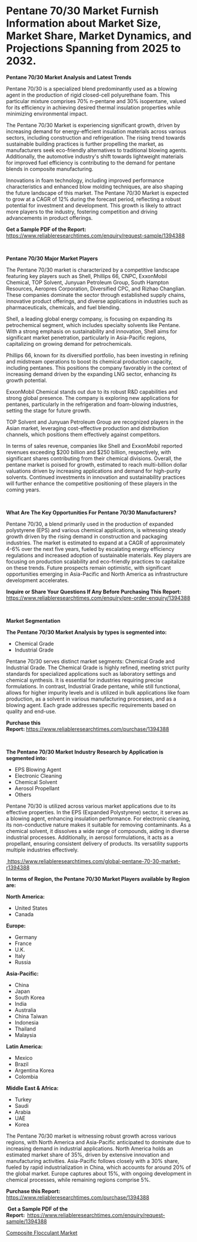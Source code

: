 <p><h1>Pentane 70/30 Market Furnish Information about Market Size, Market Share, Market Dynamics, and Projections Spanning from 2025 to 2032.</h1></p><p><strong>Pentane 70/30 Market Analysis and Latest Trends</strong></p>
<p><p>Pentane 70/30 is a specialized blend predominantly used as a blowing agent in the production of rigid closed-cell polyurethane foam. This particular mixture comprises 70% n-pentane and 30% isopentane, valued for its efficiency in achieving desired thermal insulation properties while minimizing environmental impact. </p><p>The Pentane 70/30 Market is experiencing significant growth, driven by increasing demand for energy-efficient insulation materials across various sectors, including construction and refrigeration. The rising trend towards sustainable building practices is further propelling the market, as manufacturers seek eco-friendly alternatives to traditional blowing agents. Additionally, the automotive industry's shift towards lightweight materials for improved fuel efficiency is contributing to the demand for pentane blends in composite manufacturing.</p><p>Innovations in foam technology, including improved performance characteristics and enhanced blow molding techniques, are also shaping the future landscape of this market. The Pentane 70/30 Market is expected to grow at a CAGR of 12% during the forecast period, reflecting a robust potential for investment and development. This growth is likely to attract more players to the industry, fostering competition and driving advancements in product offerings.</p></p>
<p><strong>Get a Sample PDF of the Report:&nbsp;</strong> <a href="https://www.reliableresearchtimes.com/enquiry/request-sample/1394388?utm_campaign=3227&utm_medium=2&utm_source=Github&utm_content=ia&utm_term=22032025&utm_id=pentane-7030">https://www.reliableresearchtimes.com/enquiry/request-sample/1394388</a></p>
<p>&nbsp;</p>
<p><strong>Pentane 70/30 Major Market Players</strong></p>
<p><p>The Pentane 70/30 market is characterized by a competitive landscape featuring key players such as Shell, Phillips 66, CNPC, ExxonMobil Chemical, TOP Solvent, Junyuan Petroleum Group, South Hampton Resources, Aeropres Corporation, Diversified CPC, and Rizhao Changlian. These companies dominate the sector through established supply chains, innovative product offerings, and diverse applications in industries such as pharmaceuticals, chemicals, and fuel blending.</p><p>Shell, a leading global energy company, is focusing on expanding its petrochemical segment, which includes specialty solvents like Pentane. With a strong emphasis on sustainability and innovation, Shell aims for significant market penetration, particularly in Asia-Pacific regions, capitalizing on growing demand for petrochemicals.</p><p>Phillips 66, known for its diversified portfolio, has been investing in refining and midstream operations to boost its chemical production capacity, including pentanes. This positions the company favorably in the context of increasing demand driven by the expanding LNG sector, enhancing its growth potential.</p><p>ExxonMobil Chemical stands out due to its robust R&D capabilities and strong global presence. The company is exploring new applications for pentanes, particularly in the refrigeration and foam-blowing industries, setting the stage for future growth.</p><p>TOP Solvent and Junyuan Petroleum Group are recognized players in the Asian market, leveraging cost-effective production and distribution channels, which positions them effectively against competitors. </p><p>In terms of sales revenue, companies like Shell and ExxonMobil reported revenues exceeding $200 billion and $250 billion, respectively, with significant shares contributing from their chemical divisions. Overall, the pentane market is poised for growth, estimated to reach multi-billion dollar valuations driven by increasing applications and demand for high-purity solvents. Continued investments in innovation and sustainability practices will further enhance the competitive positioning of these players in the coming years.</p></p>
<p>&nbsp;</p>
<p><strong>What Are The Key Opportunities For Pentane 70/30 Manufacturers?</strong></p>
<p><p>Pentane 70/30, a blend primarily used in the production of expanded polystyrene (EPS) and various chemical applications, is witnessing steady growth driven by the rising demand in construction and packaging industries. The market is estimated to expand at a CAGR of approximately 4-6% over the next five years, fueled by escalating energy efficiency regulations and increased adoption of sustainable materials. Key players are focusing on production scalability and eco-friendly practices to capitalize on these trends. Future prospects remain optimistic, with significant opportunities emerging in Asia-Pacific and North America as infrastructure development accelerates.</p></p>
<p><strong>Inquire or Share Your Questions If Any Before Purchasing This Report:</strong> <a href="https://www.reliableresearchtimes.com/enquiry/pre-order-enquiry/1394388?utm_campaign=3227&utm_medium=2&utm_source=Github&utm_content=ia&utm_term=22032025&utm_id=pentane-7030">https://www.reliableresearchtimes.com/enquiry/pre-order-enquiry/1394388</a></p>
<p>&nbsp;</p>
<p><strong>Market Segmentation</strong></p>
<p><strong>The Pentane 70/30 Market Analysis by types is segmented into:</strong></p>
<p><ul><li>Chemical Grade</li><li>Industrial Grade</li></ul></p>
<p><p>Pentane 70/30 serves distinct market segments: Chemical Grade and Industrial Grade. The Chemical Grade is highly refined, meeting strict purity standards for specialized applications such as laboratory settings and chemical synthesis. It is essential for industries requiring precise formulations. In contrast, Industrial Grade pentane, while still functional, allows for higher impurity levels and is utilized in bulk applications like foam production, as a solvent in various manufacturing processes, and as a blowing agent. Each grade addresses specific requirements based on quality and end-use.</p></p>
<p><strong>Purchase this Report:&nbsp;</strong><a href="https://www.reliableresearchtimes.com/purchase/1394388?utm_campaign=3227&utm_medium=2&utm_source=Github&utm_content=ia&utm_term=22032025&utm_id=pentane-7030">https://www.reliableresearchtimes.com/purchase/1394388</a></p>
<p>&nbsp;</p>
<p><strong>The Pentane 70/30 Market Industry Research by Application is segmented into:</strong></p>
<p><ul><li>EPS Blowing Agent</li><li>Electronic Cleaning</li><li>Chemical Solvent</li><li>Aerosol Propellant</li><li>Others</li></ul></p>
<p><p>Pentane 70/30 is utilized across various market applications due to its effective properties. In the EPS (Expanded Polystyrene) sector, it serves as a blowing agent, enhancing insulation performance. For electronic cleaning, its non-conductive nature makes it suitable for removing contaminants. As a chemical solvent, it dissolves a wide range of compounds, aiding in diverse industrial processes. Additionally, in aerosol formulations, it acts as a propellant, ensuring consistent delivery of products. Its versatility supports multiple industries effectively.</p></p>
<p><a href="https://www.reliableresearchtimes.com/global-pentane-70-30-market-r1394388?utm_campaign=3227&utm_medium=2&utm_source=Github&utm_content=ia&utm_term=22032025&utm_id=pentane-7030">&nbsp;https://www.reliableresearchtimes.com/global-pentane-70-30-market-r1394388</a></p>
<p><strong>In terms of Region, the Pentane 70/30 Market Players available by Region are:</strong></p>
<p>
    <p> <strong> North America: </strong>
        <ul>
            <li>United States</li>
            <li>Canada</li>
        </ul>
        </p> 
    <p> <strong> Europe: </strong>
        <ul>
            <li>Germany</li>
            <li>France</li>
            <li>U.K.</li>
            <li>Italy</li>
            <li>Russia</li>
        </ul>
        </p> 
    <p> <strong> Asia-Pacific: </strong>
        <ul>
            <li>China</li>
            <li>Japan</li>
            <li>South Korea</li>
            <li>India</li>
            <li>Australia</li>
            <li>China Taiwan</li>
            <li>Indonesia</li>
            <li>Thailand</li>
            <li>Malaysia</li>
        </ul>
        </p> 
    <p> <strong> Latin America: </strong>
        <ul>
            <li>Mexico</li>
            <li>Brazil</li>
            <li>Argentina Korea</li>
            <li>Colombia</li>
        </ul>
        </p> 
    <p> <strong> Middle East & Africa: </strong>
        <ul>
            <li>Turkey</li>
            <li>Saudi</li>
            <li>Arabia</li>
            <li>UAE</li>
            <li>Korea</li>
        </ul>
    </p>
    </p>
<p><p>The Pentane 70/30 market is witnessing robust growth across various regions, with North America and Asia-Pacific anticipated to dominate due to increasing demand in industrial applications. North America holds an estimated market share of 35%, driven by extensive innovation and manufacturing activities. Asia-Pacific follows closely with a 30% share, fueled by rapid industrialization in China, which accounts for around 20% of the global market. Europe captures about 15%, with ongoing development in chemical processes, while remaining regions comprise 5%.</p></p>
<p><strong>Purchase this Report: </strong><a href="https://www.reliableresearchtimes.com/purchase/1394388?utm_campaign=3227&utm_medium=2&utm_source=Github&utm_content=ia&utm_term=22032025&utm_id=pentane-7030">https://www.reliableresearchtimes.com/purchase/1394388</a></p>
<p>&nbsp;<strong>Get a Sample PDF of the Report:&nbsp;&nbsp;</strong><a href="https://www.reliableresearchtimes.com/enquiry/request-sample/1394388?utm_campaign=3227&utm_medium=2&utm_source=Github&utm_content=ia&utm_term=22032025&utm_id=pentane-7030">https://www.reliableresearchtimes.com/enquiry/request-sample/1394388</a></p>
<p><strong></strong></p>
<p><p><a href="https://github.com/alejnaouare/Market-Research-Report-List-1/blob/main/composite-flocculant-market.md?utm_campaign=3227&utm_medium=2&utm_source=Github&utm_content=ia&utm_term=22032025&utm_id=pentane-7030">Composite Flocculant Market</a></p></p>